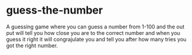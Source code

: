 # guess-the-number
A guessing game where you can guess a number from 1-100 and the out put will tell you how close you are to the correct number and when you guess it right it will congrajulate you and tell you after how many tries you got the right number.

